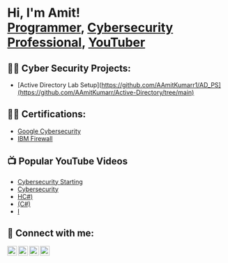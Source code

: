<h1>Hi, I'm Amit! <br/><a href="https://github.com/AAmitKumarr">Programmer</a>, <a href="https://www.linkedin.com/in//">Cybersecurity Professional</a>, <a href="https://www.youtube.com/c/">YouTuber</a></h1>

<h2>👨‍💻 Cyber Security Projects:</h2>

  - [Active Directory Lab Setup](https://github.com/AAmitKumarr1/AD_PS](https://github.com/AAmitKumarr/Active-Directory/tree/main)

<h2>👨‍💻 Certifications:</h2>

  - [Google Cybersecurity](https://github.com/AAmitKumarr1/AD_PS)
  - [IBM Firewall](https://github.com/AAmitKumarr1/AD_PS)
    
<h2>📺 Popular YouTube Videos</h2>

- [Cybersecurity Starting](https://)
- [Cybersecurity](https:)
- [HC#)](https:/)
- [(C#)](https:/)
- [I](https:/)

<h2> 🤳 Connect with me:</h2>

[<img align="left" alt="AAmitKumarr | YouTube" width="22px" src="https://cdn.jsdelivr.net/npm/simple-icons@v3/icons/youtube.svg" />][youtube]
[<img align="left" alt="AAmitKumarr | Twitter" width="22px" src="https://cdn.jsdelivr.net/npm/simple-icons@v3/icons/twitter.svg" />][twitter]
[<img align="left" alt="AAmitKumarr | LinkedIn" width="22px" src="https://cdn.jsdelivr.net/npm/simple-icons@v3/icons/linkedin.svg" />][linkedin]
[<img align="left" alt="AAmitKumarr | Instagram" width="22px" src="https://cdn.jsdelivr.net/npm/simple-icons@v3/icons/instagram.svg" />][instagram]

[twitter]: https://twitter.com/
[youtube]: https://www.youtube.com/c/AAmitKumarr
[instagram]: https://www.instagram.com/AAmitKumarr/
[linkedin]: https://linkedin.com/in/AAmitKumarr

<!--
**AAmitKumarr1/AAmitKumarr1** is a ✨ _special_ ✨ repository because its `README.md` (this file) appears on your GitHub profile.

Here are some ideas to get you started:

- 🔭 I’m currently working on ...
- 🌱 I’m currently learning ...
- 👯 I’m looking to collaborate on ...
- 🤔 I’m looking for help with ...
- 💬 Ask me about ...
- 📫 How to reach me: ...
- 😄 Pronouns: ...
- ⚡ Fun fact: ...
-->
